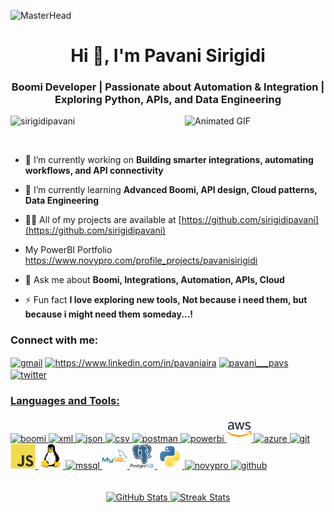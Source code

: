 ![MasterHead](https://gurussolutions.com/sites/default/files/finder/boomi-integrations-infographic-image.png)
<h1 align="center">Hi 👋, I'm Pavani Sirigidi</h1>
<h3 align="center">Boomi Developer | Passionate about Automation & Integration | Exploring Python, APIs, and Data Engineering</h3>
<img align="right" src="https://mir-s3-cdn-cf.behance.net/project_modules/disp/601014116770475.6068beff4640a.gif" alt="Animated GIF" width="225">

<p align="left"> <img src="https://komarev.com/ghpvc/?username=sirigidipavani&label=Profile%20views&color=0e75b6&style=flat" alt="sirigidipavani" /> </p>

</a> </p>

<p align="left"> <a href="https://twitter.com/" target="blank"><img src="https://img.shields.io/twitter/follow/?logo=twitter&style=for-the-badge" alt="" /></a> </p>

- 🔭 I’m currently working on **Building smarter integrations, automating workflows, and API connectivity**

- 🌱 I’m currently learning **Advanced Boomi, API design, Cloud patterns, Data Engineering**

- 👨‍💻 All of my projects are available at [https://github.com/sirigidipavani](https://github.com/sirigidipavani)
-  My PowerBI Portfolio https://www.novypro.com/profile_projects/pavanisirigidi

- 💬 Ask me about **Boomi, Integrations, Automation, APIs, Cloud**

- ⚡ Fun fact **I love exploring new tools, Not because i need them, but because i might need them someday...!**

<h3 align="left">Connect with me:</h3>
<p align="left">
<a href="mailto:aira0pavs@gmail.com"><img align="center" src="https://cdn.jim-nielsen.com/ios/512/gmail-2015-07-30.png?rf=1024" alt="gmail" width="40" height="40"/></a> <a href="https://linkedin.com/in/https://www.linkedin.com/in/pavaniaira" target="blank"><img align="center" src="https://raw.githubusercontent.com/rahuldkjain/github-profile-readme-generator/master/src/images/icons/Social/linked-in-alt.svg" alt="https://www.linkedin.com/in/pavaniaira" height="30" width="40" /></a>
<a href="https://instagram.com/pavani___pavs" target="blank"><img align="center" src="https://raw.githubusercontent.com/rahuldkjain/github-profile-readme-generator/master/src/images/icons/Social/instagram.svg" alt="pavani___pavs" height="30" width="40" /></a> <a href="https://x.com/Pavani_Sirigidi" target="_blank" rel="noreferrer"> <img align="center" src="https://cdn.jim-nielsen.com/ios/1024/twitter-2013-10-08.png?rf=1024" alt="twitter" width="40" height="40"/>
</p>

<h3 align="left">Languages and Tools:</h3>
<p align="left"> <a href="https://boomi.com" target="_blank" rel="noreferrer"> <img src="https://cdn.worldvectorlogo.com/logos/boomi-1.svg" alt="boomi" width="40" height="40"/> <a href="https://https://xml.onlineviewer.net" target="_blank" rel="noreferrer"> <img src="https://img.freepik.com/premium-vector/xml-icon_1134231-47149.jpg" alt="xml" width="40" height="40"/> <a href="https://jsonformatter.org" target="_blank" rel="noreferrer"> <img src="https://png.pngtree.com/png-clipart/20190630/original/pngtree-json-file-document-icon-png-image_4172477.jpg" alt="json" width="40" height="40"/> <a href="https://fixcsv.com" target="_blank" rel="noreferrer"> <img src="https://cdn-icons-png.flaticon.com/512/8242/8242984.png" alt="csv" width="40" height="40"/> <a href="https://www.postman.com" target="_blank" rel="noreferrer"> <img src="https://www.svgrepo.com/show/354202/postman-icon.svg" alt="postman" width="40" height="40"/> <a href="https://app.powerbi.com" target="_blank" rel="noreferrer"> <img src="https://timformatie.nl/wp-content/uploads/2023/02/Microsoft-Power-BI-Symbol.png" alt="powerbi" width="40" height="40"/> <a href="https://aws.amazon.com" target="_blank" rel="noreferrer"> <img src="https://raw.githubusercontent.com/devicons/devicon/master/icons/amazonwebservices/amazonwebservices-original-wordmark.svg" alt="aws" width="40" height="40"/> </a> <a href="https://azure.microsoft.com/en-in/" target="_blank" rel="noreferrer"> <img src="https://www.vectorlogo.zone/logos/microsoft_azure/microsoft_azure-icon.svg" alt="azure" width="40" height="40"/> </a> <a href="https://git-scm.com/" target="_blank" rel="noreferrer"> <img src="https://www.vectorlogo.zone/logos/git-scm/git-scm-icon.svg" alt="git" width="40" height="40"/> </a> <a href="https://developer.mozilla.org/en-US/docs/Web/JavaScript" target="_blank" rel="noreferrer"> <img src="https://raw.githubusercontent.com/devicons/devicon/master/icons/javascript/javascript-original.svg" alt="javascript" width="40" height="40"/> </a> <a href="https://www.linux.org/" target="_blank" rel="noreferrer"> <img src="https://raw.githubusercontent.com/devicons/devicon/master/icons/linux/linux-original.svg" alt="linux" width="40" height="40"/> </a> <a href="https://www.microsoft.com/en-us/sql-server" target="_blank" rel="noreferrer"> <img src="https://www.svgrepo.com/show/303229/microsoft-sql-server-logo.svg" alt="mssql" width="40" height="40"/> </a> <a href="https://www.mysql.com/" target="_blank" rel="noreferrer"> <img src="https://raw.githubusercontent.com/devicons/devicon/master/icons/mysql/mysql-original-wordmark.svg" alt="mysql" width="40" height="40"/> </a> <a href="https://www.postgresql.org" target="_blank" rel="noreferrer"> <img src="https://raw.githubusercontent.com/devicons/devicon/master/icons/postgresql/postgresql-original-wordmark.svg" alt="postgresql" width="40" height="40"/> </a> <a href="https://www.python.org" target="_blank" rel="noreferrer"> <img src="https://raw.githubusercontent.com/devicons/devicon/master/icons/python/python-original.svg" alt="python" width="40" height="40"/> </a> <a href="https://www.novypro.com" target="_blank" rel="noreferrer"> <img src="https://pbs.twimg.com/profile_images/1462149425711751175/5e3asdEo_400x400.jpg" alt="novypro" width="40" height="40"/> <a href="https://www.github.com" target="_blank" rel="noreferrer"> <img src="https://cdn3.iconfinder.com/data/icons/inficons/512/github.png" alt="github" width="40" height="40"/>
</p>


<h2 align="center" style="font-size: 24px;"></h2>

<div align="center">
  <img src="https://github-readme-stats.vercel.app/api?username=sirigidipavani&show_icons=true&theme=midnight-purple&bg_color=00000000&rank_icon=github&text_color=AE6DEB" alt="GitHub Stats">
  
  <img src="https://github-readme-streak-stats.herokuapp.com/?user=sirigidipavani&background=00000000&theme=midnight-purple&dates=AE6DEB" alt="Streak Stats">
</div>
 
   <br><br>
   
</p>
